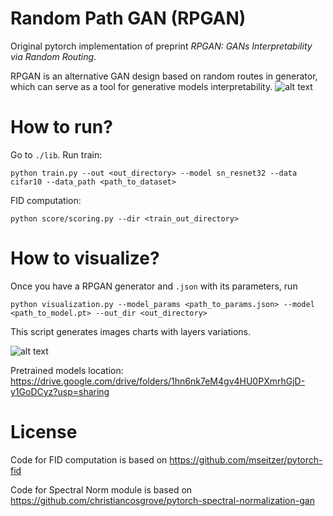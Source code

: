 # Random Path GAN (RPGAN)

Original pytorch implementation of preprint _RPGAN: GANs Interpretability via Random Routing_.

RPGAN is an alternative GAN design based on random routes in generator, which can serve as a tool for generative models interpretability.
![alt text](./images/rpgan_forward.png)

# How to run?

Go to ```./lib```.
Run train:

```python train.py --out <out_directory> --model sn_resnet32 --data cifar10 --data_path <path_to_dataset>```

FID computation:

```python score/scoring.py --dir <train_out_directory>```

# How to visualize?

Once you have a RPGAN generator and ```.json``` with its parameters, run

```python visualization.py --model_params <path_to_params.json> --model <path_to_model.pt> --out_dir <out_directory>```

This script generates images charts with layers variations.

![alt text](./images/layers_variation_cifar10.png)

Pretrained models location:
https://drive.google.com/drive/folders/1hn6nk7eM4gv4HU0PXmrhGjD-y1GoDCyz?usp=sharing

# License
Code for FID computation is based on
https://github.com/mseitzer/pytorch-fid

Code for Spectral Norm module is based on
https://github.com/christiancosgrove/pytorch-spectral-normalization-gan
